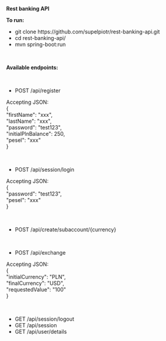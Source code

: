 <div>
<p><strong>Rest banking API</strong></p>
</div>
<div>
<p><strong>To run:</strong></p>
</div>
<div>
<ul>
<li>git clone https://github.com/supelpiotr/rest-banking-api.git</li>
<li>cd rest-banking-api/</li>
<li>mvn spring-boot:run</li>
</ul>
</div>
<div>
<p>&nbsp;</p>
</div>
<div>
<p><strong>Available endpoints:</strong></p>
</div>
<div>
<p>&nbsp;</p>
</div>
<div>
<ul>
<li>POST /api/register</li>
</ul>
</div>
<div>
<p>Accepting JSON:<br />{<br /> "firstName": "xxx",<br /> "lastName": "xxx",<br /> "password": "test123",<br /> "initialPlnBalance": 250,<br /> "pesel": "xxx"<br />}</p>
</div>
<div>
<p>&nbsp;</p>
</div>
<div>
<ul>
<li>POST /api/session/login</li>
</ul>
</div>
<div>
<p>Accepting JSON:<br />{<br /> "password": "test123",<br /> "pesel": "xxx"<br />}</p>
</div>
<div>
<p>&nbsp;</p>
<ul>
<li>POST /api/create/subaccount/{currency}</li>
</ul>
</div>
<p>&nbsp;</p>
<div>
<ul>
<li>POST /api/exchange</li>
</ul>
</div>
<div>
<p>Accepting JSON:<br />{<br /> "initialCurrency": "PLN",<br /> "finalCurrency": "USD",<br /> "requestedValue": "100"<br />}</p>
</div>
<div>
<p>&nbsp;</p>
</div>
<div>
<ul>
<li>GET /api/session/logout</li>
<li>GET /api/session</li>
<li>GET /api/user/details</li>
</ul>
</div>
<div>
<p>&nbsp;</p>
</div>
